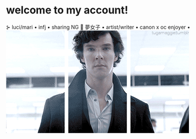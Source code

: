 # welcome to my account!
⊱ luci/mari • infj • sharing NG 🚫 夢女子 • artist/writer • canon x oc enjoyer • 
![](https://github.com/iamsherl0cked/-w-e-l-c-o-m-e-/blob/main/3edcfb530cbc86a45aa360d625b33c49.gif)
